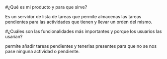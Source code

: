 #¿Qué es mi producto y para que sirve?

Es un servidor de lista de tareas que permite almacenas las tareas pendientes
para las actividades que tienen y llevar un orden del mismo.

#¿Cuáles son las funcionalidades más importantes y porque los usuarios las usarían?

permite añadir tareas pendientes y tenerlas presentes para que no se nos pase ninguna 
actividad o pendiente.